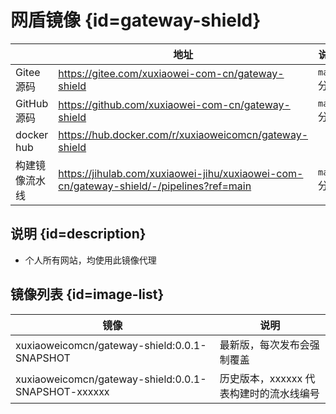 # 网盾镜像 {id=gateway-shield}

|            | 地址                                                                                      | 说明        |
|------------|-----------------------------------------------------------------------------------------|-----------|
| Gitee 源码   | https://gitee.com/xuxiaowei-com-cn/gateway-shield                                       | `main` 分支 |
| GitHub 源码  | https://github.com/xuxiaowei-com-cn/gateway-shield                                      | `main` 分支 |
| docker hub | https://hub.docker.com/r/xuxiaoweicomcn/gateway-shield                                  |           |
| 构建镜像流水线    | https://jihulab.com/xuxiaowei-jihu/xuxiaowei-com-cn/gateway-shield/-/pipelines?ref=main | `main` 分支 |

## 说明 {id=description}

- 个人所有网站，均使用此镜像代理

## 镜像列表 {id=image-list}

| 镜像                                                  | 说明                      |
|-----------------------------------------------------|-------------------------|
| xuxiaoweicomcn/gateway-shield:0.0.1-SNAPSHOT        | 最新版，每次发布会强制覆盖           |
| xuxiaoweicomcn/gateway-shield:0.0.1-SNAPSHOT-xxxxxx | 历史版本，xxxxxx 代表构建时的流水线编号 |

<style>

._image_xuxiaoweicomcn_gateway-shield #gateway-shield + table tr th:nth-child(1), 
._image_xuxiaoweicomcn_gateway-shield #gateway-shield + table tr td:nth-child(1) {
    min-width: 115px;
}

._image_xuxiaoweicomcn_gateway-shield #gateway-shield + table tr th:nth-child(2), 
._image_xuxiaoweicomcn_gateway-shield #gateway-shield + table tr td:nth-child(2) {
    min-width: 635px;
}

._image_xuxiaoweicomcn_gateway-shield #gateway-shield + table tr th:nth-child(3), 
._image_xuxiaoweicomcn_gateway-shield #gateway-shield + table tr td:nth-child(3) {
    min-width: 90px;
}

._image_xuxiaoweicomcn_gateway-shield #image-list + table tr th:nth-child(1), 
._image_xuxiaoweicomcn_gateway-shield #image-list + table tr td:nth-child(1) {
    min-width: 405px;
}

._image_xuxiaoweicomcn_gateway-shield #image-list + table tr th:nth-child(2), 
._image_xuxiaoweicomcn_gateway-shield #image-list + table tr td:nth-child(2) {
    min-width: 295px;
}

</style>